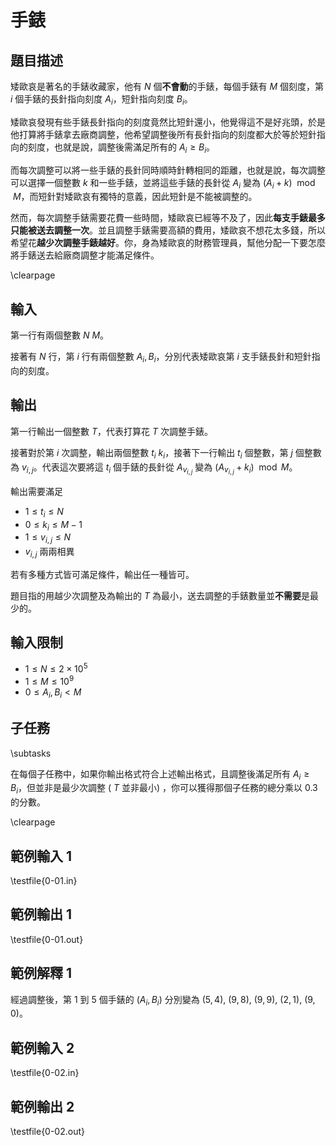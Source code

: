 # 手錶

## 題目描述

矮歐哀是著名的手錶收藏家，他有 $N$ 個**不會動**的手錶，每個手錶有 $M$ 個刻度，第 $i$ 個手錶的長針指向刻度 $A_i$，短針指向刻度 $B_i$。

矮歐哀發現有些手錶長針指向的刻度竟然比短針還小，他覺得這不是好兆頭，於是他打算將手錶拿去廠商調整，他希望調整後所有長針指向的刻度都大於等於短針指向的刻度，也就是說，調整後需滿足所有的 $A_i \ge B_i$。

而每次調整可以將一些手錶的長針同時順時針轉相同的距離，也就是說，每次調整可以選擇一個整數 $k$ 和一些手錶，並將這些手錶的長針從 $A_i$ 變為 $(A_i + k) \mod M$，而短針對矮歐哀有獨特的意義，因此短針是不能被調整的。

然而，每次調整手錶需要花費一些時間，矮歐哀已經等不及了，因此**每支手錶最多只能被送去調整一次**。並且調整手錶需要高額的費用，矮歐哀不想花太多錢，所以希望花**越少次調整手錶越好**。你，身為矮歐哀的財務管理員，幫他分配一下要怎麼將手錶送去給廠商調整才能滿足條件。


\clearpage

## 輸入
第一行有兩個整數 $N$ $M$。

接著有 $N$ 行，第 $i$ 行有兩個整數 $A_i, B_i$，分別代表矮歐哀第 $i$ 支手錶長針和短針指向的刻度。

## 輸出
第一行輸出一個整數 $T$，代表打算花 $T$ 次調整手錶。

接著對於第 $i$ 次調整，輸出兩個整數 $t_i$ $k_i$，接著下一行輸出 $t_i$ 個整數，第 $j$ 個整數為 $v_{i,j}$。代表這次要將這 $t_i$ 個手錶的長針從 $A_{v_{i,j}}$ 變為 $(A_{v_{i,j}} + k_i) \mod M$。

輸出需要滿足

* $1 \le t_i \le N$ 
* $0 \le k_i \le M - 1$
* $1 \le v_{i, j} \le N$
* $v_{i, j}$ 兩兩相異 

若有多種方式皆可滿足條件，輸出任一種皆可。

題目指的用越少次調整及為輸出的 $T$ 為最小，送去調整的手錶數量並**不需要**是最少的。


## 輸入限制
* $1 \le N \le 2 \times 10^5$
* $1 \le M \le 10^9$
* $0 \le A_i, B_i < M$

## 子任務
\subtasks

在每個子任務中，如果你輸出格式符合上述輸出格式，且調整後滿足所有 $A_i \ge B_i$，但並非是最少次調整 ( $T$ 並非最小) ，你可以獲得那個子任務的總分乘以 $0.3$ 的分數。


\clearpage

## 範例輸入 1
\testfile{0-01.in}

## 範例輸出 1
\testfile{0-01.out}


## 範例解釋 1
經過調整後，第 $1$ 到 $5$ 個手錶的 $(A_i, B_i)$ 分別變為 $(5, 4)$, $(9, 8)$, $(9, 9)$, $(2, 1)$, $(9, 0)$。

## 範例輸入 2
\testfile{0-02.in}

## 範例輸出 2
\testfile{0-02.out}


